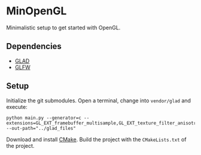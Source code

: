 # MinOpenGL

Minimalistic setup to get started with OpenGL.

## Dependencies

- [GLAD](https://github.com/Dav1dde/glad)
- [GLFW](https://github.com/glfw/glfw)

## Setup

Initialize the git submodules.
Open a terminal, change into `vendor/glad` and execute:

```
python main.py --generator=c --extensions=GL_EXT_framebuffer_multisample,GL_EXT_texture_filter_anisotropic --out-path="../glad_files"
```

Download and install [CMake](https://cmake.org/). Build the project with the `CMakeLists.txt` of the project.
